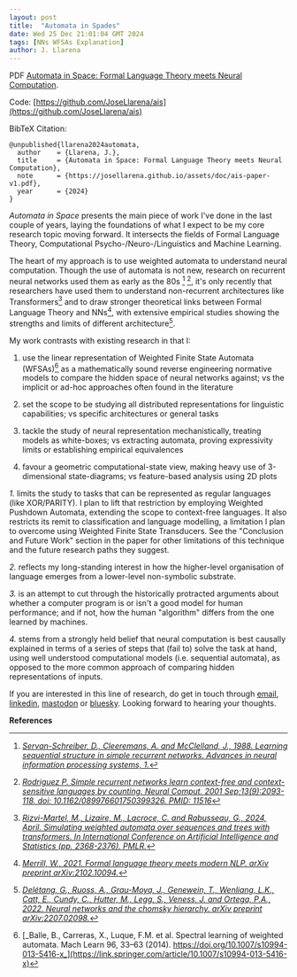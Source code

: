 ```yaml
---
layout: post
title:  "Automata in Spades"
date: Wed 25 Dec 21:01:04 GMT 2024
tags: [NNs WFSAs Explanation]
author: J. Llarena
---
```


PDF [Automata in Space: Formal Language Theory meets Neural Computation](/assets/doc/ais-paper-v1.pdf).

Code: [https://github.com/JoseLlarena/ais](https://github.com/JoseLlarena/ais)

BibTeX Citation:
```
@unpublished{llarena2024automata,
  author    = {Llarena, J.},
  title     = {Automata in Space: Formal Language Theory meets Neural Computation},
  note      = {https://josellarena.github.io/assets/doc/ais-paper-v1.pdf},
  year      = {2024}
}
```

_Automata in Space_ presents the main piece of work I've done in the last couple of years, laying the 
foundations of what I expect to be my core research topic moving forward. It intersects the fields of Formal Language Theory,
Computational Psycho-/Neuro-/Linguistics and Machine Learning.

The heart of my approach is to use weighted automata to understand neural computation. Though the use of
automata is not new, research on recurrent neural networks used them as early as the 80s [^servan] [^rodriguez],
it's only recently that researchers have used them to understand non-recurrent architectures like Transformers[^rizvi] and to
draw stronger theoretical links between Formal Language Theory and NNs[^merrill], with extensive empirical studies showing the strengths
and limits of different architecture[^deletang].

My work contrasts with existing research in that I:
 1. use the linear representation of Weighted Finite State Automata (WFSAs)[^balle] as a mathematically sound reverse 
 engineering normative models to compare the hidden space of neural networks against; vs the implicit or 
 ad-hoc approaches often found in the literature 

 2. set the scope to be studying all distributed representations for linguistic capabilities; vs specific architectures
 or general tasks

 3. tackle the study of neural representation mechanistically, treating models as white-boxes; vs extracting automata,
 proving expressivity limits or establishing empirical equivalences

 4. favour a geometric computational-state view, making heavy use of 3-dimensional state-diagrams; vs feature-based 
 analysis using 2D plots

_1\._ limits the study to tasks that can be represented as regular languages (like XOR/PARITY). I plan to lift that 
restriction by employing Weighted Pushdown Automata, extending the scope to context-free languages. It also 
restricts its remit to classification and language modelling, a limitation I plan to overcome using Weighted Finite 
State Transducers. See the "Conclusion and Future Work" section in the paper for other limitations of this technique and the 
future research paths they suggest.

_2\._ reflects my long-standing interest in how the higher-level organisation of language emerges from a lower-level 
non-symbolic substrate.

_3\._ is an attempt to cut through the historically protracted arguments about whether a computer program is or isn't a 
good model for human performance; and if not, how the human "algorithm" differs from the one learned by machines.

_4\._ stems from a strongly held belief that neural computation is best causally explained in terms of a series of
steps that (fail to) solve the task at hand, using well understood computational models (i.e. sequential automata), as 
opposed to the more common approach of comparing hidden representations of inputs.

If you are interested in this line of research, do get in touch through [email](mailto:jose.llarena@gmail.com), 
[linkedin](https://www.linkedin.com/in/josellarena), [mastodon](https://sigmoid.social/@LL4R3N4) or
[bluesky](https://bsky.app/profile/ll4r3n4.bsky.social). Looking forward to hearing your thoughts.
      

**References**

[^servan]: [_Servan-Schreiber, D., Cleeremans, A. and McClelland, J., 1988. Learning sequential structure in simple recurrent networks. Advances in neural information processing systems, 1._](https://proceedings.neurips.cc/paper/1988/file/9dcb88e0137649590b755372b040afad-Paper.pdf)
[^rodriguez]: [_Rodriguez P. Simple recurrent networks learn context-free and context-sensitive languages by counting. Neural Comput. 2001 Sep;13(9):2093-118. doi: 10.1162/089976601750399326. PMID: 11516_](https://pubmed.ncbi.nlm.nih.gov/11516359)
[^rizvi]: [_Rizvi-Martel, M., Lizaire, M., Lacroce, C. and Rabusseau, G., 2024, April. Simulating weighted automata over sequences and trees with transformers. In International Conference on Artificial Intelligence and Statistics (pp. 2368-2376). PMLR._](https://proceedings.mlr.press/v238/rizvi-martel24a/rizvi-martel24a.pdf)
[^merrill]: [_Merrill, W., 2021. Formal language theory meets modern NLP. arXiv preprint arXiv:2102.10094._](https://arxiv.org/pdf/2102.10094)
[^deletang]: [_Delétang, G., Ruoss, A., Grau-Moya, J., Genewein, T., Wenliang, L.K., Catt, E., Cundy, C., Hutter, M., Legg, S., Veness, J. and Ortega, P.A., 2022. Neural networks and the chomsky hierarchy. arXiv preprint arXiv:2207.02098._](https://arxiv.org/pdf/2207.02098)
[^balle]: [_Balle, B., Carreras, X., Luque, F.M. et al. Spectral learning of weighted automata. Mach Learn 96, 33–63 (2014). https://doi.org/10.1007/s10994-013-5416-x_](https://link.springer.com/article/10.1007/s10994-013-5416-x)

